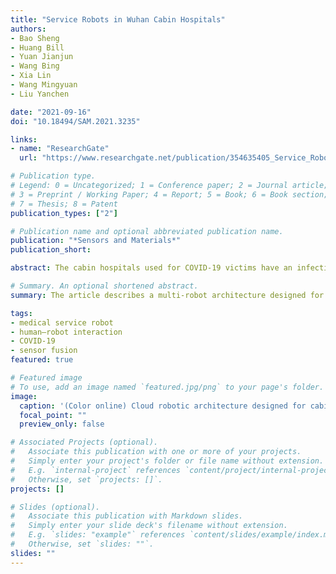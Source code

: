 ```yaml
---
title: "Service Robots in Wuhan Cabin Hospitals"
authors:
- Bao Sheng
- Huang Bill
- Yuan Jianjun
- Wang Bing
- Xia Lin
- Wang Mingyuan
- Liu Yanchen

date: "2021-09-16"
doi: "10.18494/SAM.2021.3235"

links:
- name: "ResearchGate"
  url: "https://www.researchgate.net/publication/354635405_Service_Robots_in_Wuhan_Cabin_Hospitals"

# Publication type.
# Legend: 0 = Uncategorized; 1 = Conference paper; 2 = Journal article;
# 3 = Preprint / Working Paper; 4 = Report; 5 = Book; 6 = Book section;
# 7 = Thesis; 8 = Patent
publication_types: ["2"]

# Publication name and optional abbreviated publication name.
publication: "*Sensors and Materials*"
publication_short:

abstract: The cabin hospitals used for COVID-19 victims have an infectious environment and thus require highly autonomous systems to provide various services.This article presents a multi robot architecture designed for cabin hospitals with special focus on the sensors used by service robots.The robots’ functions include autonomous disinfection, delivery, cleaning, temperature measurement, physical interaction, and conversation assistance. The robots collaborate with each other by using multiple sensors in large and complicated scenes and evolve together. The robots are controlled by cloud controllers considering a human-centered multi-robot collaboration mechanism.This article presents the details of these robots, including the hardware and software architecture of the robots with sensors, the communication modules, and the cloudbased central controllers. It also presents several applications of the robots and discusses open problems.

# Summary. An optional shortened abstract.
summary: The article describes a multi-robot architecture designed for highly autonomous services in COVID-19 cabin hospitals, with a focus on sensors, human-centered multi-robot collaboration, and cloud-based central controllers.

tags:
- medical service robot
- human–robot interaction
- COVID-19
- sensor fusion
featured: true

# Featured image
# To use, add an image named `featured.jpg/png` to your page's folder. 
image:
  caption: '(Color online) Cloud robotic architecture designed for cabin hospitals'
  focal_point: ""
  preview_only: false

# Associated Projects (optional).
#   Associate this publication with one or more of your projects.
#   Simply enter your project's folder or file name without extension.
#   E.g. `internal-project` references `content/project/internal-project/index.md`.
#   Otherwise, set `projects: []`.
projects: []

# Slides (optional).
#   Associate this publication with Markdown slides.
#   Simply enter your slide deck's filename without extension.
#   E.g. `slides: "example"` references `content/slides/example/index.md`.
#   Otherwise, set `slides: ""`.
slides: ""
---
```


